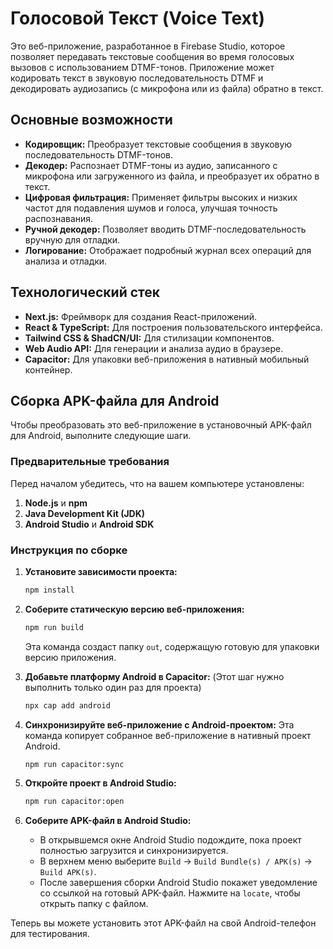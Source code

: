 # Голосовой Текст (Voice Text)

Это веб-приложение, разработанное в Firebase Studio, которое позволяет передавать текстовые сообщения во время голосовых вызовов с использованием DTMF-тонов. Приложение может кодировать текст в звуковую последовательность DTMF и декодировать аудиозапись (с микрофона или из файла) обратно в текст.

## Основные возможности

- **Кодировщик:** Преобразует текстовые сообщения в звуковую последовательность DTMF-тонов.
- **Декодер:** Распознает DTMF-тоны из аудио, записанного с микрофона или загруженного из файла, и преобразует их обратно в текст.
- **Цифровая фильтрация:** Применяет фильтры высоких и низких частот для подавления шумов и голоса, улучшая точность распознавания.
- **Ручной декодер:** Позволяет вводить DTMF-последовательность вручную для отладки.
- **Логирование:** Отображает подробный журнал всех операций для анализа и отладки.

## Технологический стек

- **Next.js:** Фреймворк для создания React-приложений.
- **React & TypeScript:** Для построения пользовательского интерфейса.
- **Tailwind CSS & ShadCN/UI:** Для стилизации компонентов.
- **Web Audio API:** Для генерации и анализа аудио в браузере.
- **Capacitor:** Для упаковки веб-приложения в нативный мобильный контейнер.

## Сборка APK-файла для Android

Чтобы преобразовать это веб-приложение в установочный APK-файл для Android, выполните следующие шаги.

### Предварительные требования

Перед началом убедитесь, что на вашем компьютере установлены:
1.  **Node.js** и **npm**
2.  **Java Development Kit (JDK)**
3.  **Android Studio** и **Android SDK**

### Инструкция по сборке

1.  **Установите зависимости проекта:**
    ```bash
    npm install
    ```

2.  **Соберите статическую версию веб-приложения:**
    ```bash
    npm run build
    ```
    Эта команда создаст папку `out`, содержащую готовую для упаковки версию приложения.

3.  **Добавьте платформу Android в Capacitor:**
    (Этот шаг нужно выполнить только один раз для проекта)
    ```bash
    npx cap add android
    ```

4.  **Синхронизируйте веб-приложение с Android-проектом:**
    Эта команда копирует собранное веб-приложение в нативный проект Android.
    ```bash
    npm run capacitor:sync
    ```

5.  **Откройте проект в Android Studio:**
    ```bash
    npm run capacitor:open
    ```

6.  **Соберите APK-файл в Android Studio:**
    - В открывшемся окне Android Studio подождите, пока проект полностью загрузится и синхронизируется.
    - В верхнем меню выберите `Build` -> `Build Bundle(s) / APK(s)` -> `Build APK(s)`.
    - После завершения сборки Android Studio покажет уведомление со ссылкой на готовый APK-файл. Нажмите на `locate`, чтобы открыть папку с файлом.

Теперь вы можете установить этот APK-файл на свой Android-телефон для тестирования.